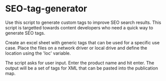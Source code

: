 # SEO-tag-generator
Use this script to generate custom tags to improve SEO search results. This script is targetted towards content developers who need a quick way to generate SEO tags. 

Create an excel sheet with generic tags that can be used for a specific use case. Place the files on a network driver or local drive and define the location using the 'loc' variable.

The script asks for user input. Enter the product name and hit enter. The output will be a set of tags for XML that can be pasted into the publication map. 
